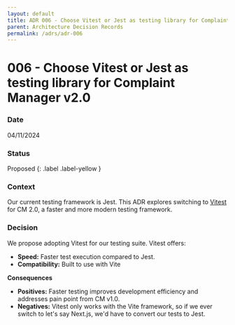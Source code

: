 ```yaml
---
layout: default
title: ADR 006 - Choose Vitest or Jest as testing library for Complaint Manager v2.0
parent: Architecture Decision Records
permalink: /adrs/adr-006
---
```


# 006 - Choose Vitest or Jest as testing library for Complaint Manager v2.0

### Date

04/11/2024

### Status

Proposed
{: .label .label-yellow }

### Context

Our current testing framework is Jest. This ADR explores switching to [Vitest](https://saucelabs.com/resources/blog/vitest-vs-jest-comparison) for CM 2.0, a faster and more modern testing framework.

### Decision

We propose adopting Vitest for our testing suite. Vitest offers:

-   **Speed:** Faster test execution compared to Jest.
-   **Compatibility:** Built to use with Vite

**Consequences**

-   **Positives:** Faster testing improves development efficiency and addresses pain point from CM v1.0.
-   **Negatives:** Vitest only works with the Vite framework, so if we ever switch to let's say Next.js, we'd have to convert our tests to Jest.
